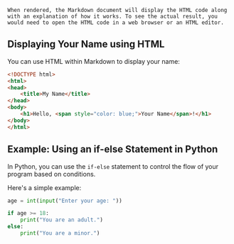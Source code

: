 ```
When rendered, the Markdown document will display the HTML code along with an explanation of how it works. To see the actual result, you would need to open the HTML code in a web browser or an HTML editor.
```
## Displaying Your Name using HTML

You can use HTML within Markdown to display your name:
```html
<!DOCTYPE html>
<html>
<head>
    <title>My Name</title>
</head>
<body>
    <h1>Hello, <span style="color: blue;">Your Name</span>!</h1>
</body>
</html>
```

## Example: Using an if-else Statement in Python

In Python, you can use the `if-else` statement to control the flow of your program based on conditions.

Here's a simple example:

```python
age = int(input("Enter your age: "))

if age >= 18:
    print("You are an adult.")
else:
    print("You are a minor.")

```

